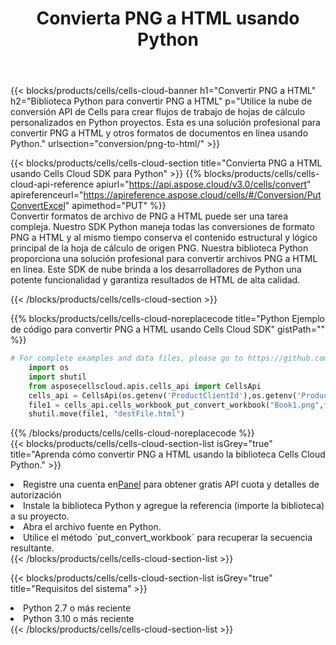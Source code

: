 ﻿---
title:  Convierta PNG a HTML usando Python
description:  Utilizar el SDK de la nube Aspose.Cells para Python para convertir un archivo de formato PNG a un archivo de formato HTML.
kwords: Excel, Convert PNG to HTML, REST, Python
howto: How to convert PNG to HTML using Aspose.Cells Cloud Python library.
---
{{< blocks/products/cells/cells-cloud-banner h1="Convertir PNG a HTML" h2="Biblioteca Python para convertir PNG a HTML" p="Utilice la nube de conversión API de Cells para crear flujos de trabajo de hojas de cálculo personalizados en Python proyectos. Esta es una solución profesional para convertir PNG a HTML y otros formatos de documentos en línea usando Python." urlsection="conversion/png-to-html/" >}}

{{< blocks/products/cells/cells-cloud-section title="Convierta PNG a HTML usando Cells Cloud SDK para Python" >}}
{{% blocks/products/cells/cells-cloud-api-reference apiurl="https://api.aspose.cloud/v3.0/cells/convert" apireferenceurl="https://apireference.aspose.cloud/cells/#/Conversion/PutConvertExcel" apimethod="PUT" %}}
<br/>
Convertir formatos de archivo de PNG a HTML puede ser una tarea compleja. Nuestro SDK Python maneja todas las conversiones de formato PNG a HTML y al mismo tiempo conserva el contenido estructural y lógico principal de la hoja de cálculo de origen PNG. Nuestra biblioteca Python proporciona una solución profesional para convertir archivos PNG a HTML en línea. Este SDK de nube brinda a los desarrolladores de Python una potente funcionalidad y garantiza resultados de HTML de alta calidad.

{{< /blocks/products/cells/cells-cloud-section >}}

{{% blocks/products/cells/cells-cloud-noreplacecode title="Python Ejemplo de código para convertir PNG a HTML usando Cells Cloud SDK" gistPath="" %}}
 
```python
# For complete examples and data files, please go to https://github.com/aspose-cells-cloud/aspose-cells-cloud-python/
    import os
    import shutil
    from asposecellscloud.apis.cells_api import CellsApi
    cells_api = CellsApi(os.getenv('ProductClientId'),os.getenv('ProductClientSecret'))
    file1 = cells_api.cells_workbook_put_convert_workbook("Book1.png",format="html")
    shutil.move(file1, "destFile.html")     
```
 
{{% /blocks/products/cells/cells-cloud-noreplacecode %}}
<br/>
{{< blocks/products/cells/cells-cloud-section-list isGrey="true" title="Aprenda cómo convertir PNG a HTML usando la biblioteca Cells Cloud Python." >}}
<li> Registre una cuenta en<a href="https://dashboard.aspose.cloud/">Panel</a> para obtener gratis API cuota y detalles de autorización</li>
<li>Instale la biblioteca Python y agregue la referencia (importe la biblioteca) a su proyecto.</li>
<li>Abra el archivo fuente en Python.</li>
<li>Utilice el método `put_convert_workbook` para recuperar la secuencia resultante.</li>
{{< /blocks/products/cells/cells-cloud-section-list >}}

{{< blocks/products/cells/cells-cloud-section-list isGrey="true" title="Requisitos del sistema" >}}
<li>Python 2.7 o más reciente</li>
<li>Python 3.10 o más reciente</li>
{{< /blocks/products/cells/cells-cloud-section-list >}}
